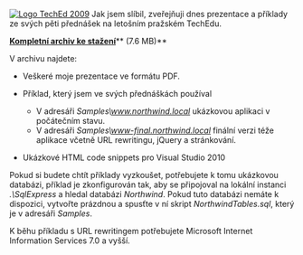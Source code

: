 <!-- dcterms:identifier = aspnetcz#230 -->
<!-- dcterms:title = Prezentace a příklady z TechEdu 2009 -->
<!-- dcterms:abstract = Jak jsem slíbil, zveřejňuji dnes prezentace a příklady ze svých pěti přednášek na letošním pražském TechEdu. -->
<!-- np9:categoryId = 6 -->
<!-- x4w:category = Akce a události -->
<!-- np9:authorId = 1 -->
<!-- np9:authorEmail = michal.valasek@altairis.cz -->
<!-- dcterms:creator = Michal Altair Valášek -->
<!-- dcterms:created = 2009-04-30T19:40:53.313+02:00 -->
<!-- dcterms:dateAccepted = 2009-04-30T19:40:53.313+02:00 -->

[![Logo TechEd 2009](https://www.cdn.altairis.cz/Blog/2009/20090430-TechEd2009_thumb_1.png "Logo TechEd 2009")](https://www.cdn.altairis.cz/Blog/2009/20090430-TechEd2009_5.png) Jak jsem slíbil, zveřejňuji dnes prezentace a příklady ze svých pěti přednášek na letošním pražském TechEdu.

[**Kompletní archiv ke stažení**](https://www.cdn.altairis.cz/Blog/2009/20090430-TechEd.zip)** (7.6 MB)**

V archivu najdete:

*   Veškeré moje prezentace ve formátu PDF. 
*   Příklad, který jsem ve svých přednáškách používal      

    *   V adresáři *Samples\www.northwind.local* ukázkovou aplikaci v počátečním stavu. 
    *   V adresáři *Samples\www-final.northwind.local* finální verzi téže aplikace včetně URL rewritingu, jQuery a stránkování.    
*   Ukázkové HTML code snippets pro Visual Studio 2010   

Pokud si budete chtít příklady vyzkoušet, potřebujete k tomu ukázkovou databázi, příklad je zkonfigurován tak, aby se připojoval na lokální instanci *.\SqlExpress* a hledal databázi *Northwind*. Pokud tuto databázi nemáte k dispozici, vytvořte prázdnou a spusťte v ní skript *NorthwindTables.sql*, který je v adresáři *Samples*.

K běhu příkladu s URL rewritingem potřebujete Microsoft Internet Information Services 7.0 a vyšší. 
